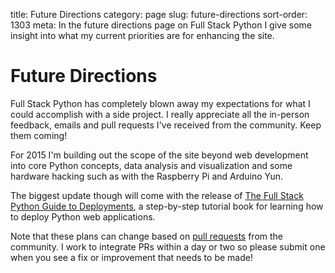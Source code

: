title: Future Directions
category: page
slug: future-directions
sort-order: 1303
meta: In the future directions page on Full Stack Python I give some insight into what my current priorities are for enhancing the site.


# Future Directions
Full Stack Python has completely blown away my expectations for what I could
accomplish with a side project. I really appreciate all the in-person feedback,
emails and pull requests I've received from the community. Keep them coming!

For 2015 I'm building out the scope of the site beyond web development into
core Python concepts, data analysis and visualization and some hardware 
hacking such as with the Raspberry Pi and Arduino Yun.

The biggest update though will come with the release of
[The Full Stack Python Guide to Deployments](http://www.deploypython.com/),
a step-by-step tutorial book for learning how to deploy Python web 
applications.

Note that these plans can change based on 
[pull requests](https://github.com/makaimc/fullstackpython.com/pulls)
from the community. I work to integrate PRs within a day or two so please 
submit one when you see a fix or improvement that needs to be made!

